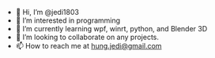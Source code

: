 - 👋 Hi, I’m @jedi1803
- 👀 I’m interested in programming
- 🌱 I’m currently learning wpf, winrt, python, and Blender 3D
- 💞️ I’m looking to collaborate on any projects.
- 📫 How to reach me at hung.jedi@gmail.com

<!---
jedi1803/jedi1803 is a ✨ special ✨ repository because its `README.md` (this file) appears on your GitHub profile.
You can click the Preview link to take a look at your changes.
--->
